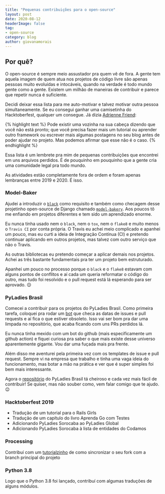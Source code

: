 ```yaml
---
title: "Pequenas contribuições para o open-source"
layout: post
date: 2020-08-12
headerImage: false
tag:
- open-source
category: blog
author: giovanamorais
---
```


## Por quê?
O open-source é sempre meio assustador pra quem vê de fora. A gente tem
aquela imagem de quem atua nos projetos de código livre são apenas pessoas muito
evoluídas e intocáveis, quando na verdade é todo mundo gente como a gente. 
Existem um milhão de maneiras de contribuir e parece que repetir nunca é suficiente. 

Decidi deixar essa lista para me auto-motivar e talvez motivar outra pessoa simultaneamente.
Se eu consegui ganhar uma camisetinha do Hacktoberfest, qualquer um consegue. Já dizia 
[Adrienne Friend](https://github.com/adriennefriend/imposter-syndrome-disclaimer): 

{% highlight text %}
	Pode existir uma vozinha na sua cabeça dizendo que você não está pronto; que você
	precisa fazer mais um tutorial ou aprender outro framework ou escrever mais algumas
	postagens no seu blog antes de poder ajudar no projeto. Mas podemos afirmar que esse 
	não é o caso.
{% endhighlight %}

Essa lista é um lembrete pra mim de pequenas contribuições que encontrei em uns
arquivos perdidos. É de pouquinho em pouquinho
que a gente cria uma comunidade legal pra todo mundo.

As atividades estão completamente fora de ordem e foram apenas lembranças entre 2019 e 2020. É isso.

### Model-Baker
Ajudei a introduzir o [`black`](https://github.com/model-bakers/model_bakery/pull/42)
como requisito e também como checagem desse projetinho open-source de Django
chamado [`model-bakery`](https://github.com/model-bakers/model_bakery/pull/42).
Aos poucos tô me enfiando em projetos diferentes e tem sido um aprendizado
enorme.

Eu nunca tinha usado nem o `black`, nem o `tox`, nem o `flake8` e muito
menos o `Travis CI` por conta própria. O Travis eu achei meio complicado e
apanhei um pouco, mas eu curti a ideia de Integração Contínua (CI) e pretendo
continuar aplicando em outros projetos, mas talvez com outro serviço que não
o Travis.

As outras bibliotecas eu pretendo começar a aplicar demais nos projetos.
Achei as três bastante fundamentais pra ter um projeto bem estruturado.

Apanhei um pouco no processo porque o `black` e o `flake8` estavam com alguns
pontos de conflitos e aí cada um queria reformatar o código do outro, mas tudo
foi resolvido e o pull request está lá esperando para ser aprovado. :relieved:

### PyLadies Brasil
Comecei a contribuir para os projetos do PyLadies Brasil. Como primeira tarefa, 
coloquei pra rodar um [bot](https://probot.github.io/apps/stale/) que checa as datas de issues e
pull requests e aí fica o que estiver obsoleto. Isso vai ser bom pra dar uma
limpada no repositório, que acaba ficando com uns PRs perdidos lá.

Eu nunca tinha mexido com um bot do github (mais especificamente um github
action) e fiquei curiosa pra saber o que
mais existe desse universo aparentemente gigante. Vou dar uma fuçada mais pra
frente.

Além disso me aventurei pela primeira vez com os templates de issue e pull
request. Sempre vi na empresa que trabalho e tinha uma vaga ideia do
funcionamento, mas botar a mão na prática e ver que é super simples foi bem mais
interessante.

Agora o [repositório](https://github.com/pyladies-brazil/br-pyladies-pelican/) do
PyLadies Brasil tá cheiroso e cada vez mais fácil de contribuir! Se quiser, mas
não souber como, vem falar comigo que te ajudo. :wink:


### Hacktoberfest 2019
* Tradução de um tutorial para o Rails Girls
* Tradução de um capítulo do livro Aprenda Go com Testes
* Adicionando PyLadies Sorocaba ao PyLadies Global
* Adicionando PyLadies Sorocaba à lista de entidades do Codamos 


### Processing
Contribuí com um [tutorialzinho](https://github.com/villares/material-aulas/pull/38) 
de como sincronizar o seu fork com a branch principal do projeto


### Python 3.8
Logo que o Python 3.8 foi lançado, contribuí com algumas traduções de alguns módulos.


